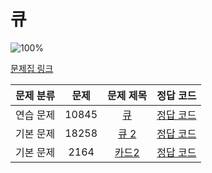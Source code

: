 # 큐

![100%](https://progress-bar.xyz/3/?scale=3&title=progress&width=500&color=babaca&suffix=/3)

[문제집 링크](https://www.acmicpc.net/workbook/view/7310)

| 문제 분류 | 문제 | 문제 제목 | 정답 코드 |
| :--: | :--: | :--: | :--: |
| 연습 문제 | 10845 | [큐](https://www.acmicpc.net/problem/10845) | [정답 코드](../Queue/10845-큐.java) |
| 기본 문제 | 18258 | [큐 2](https://www.acmicpc.net/problem/18258) | [정답 코드](../Queue/18258-큐2.java) |
| 기본 문제 | 2164 | [카드2](https://www.acmicpc.net/problem/2164) | [정답 코드](../Queue/2164-카드2.java) |
